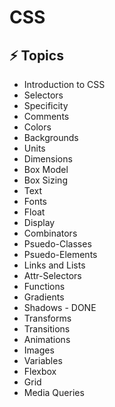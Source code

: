 # CSS

## ⚡️ Topics

- Introduction to CSS
- Selectors
- Specificity
- Comments
- Colors
- Backgrounds
- Units
- Dimensions
- Box Model
- Box Sizing
- Text
- Fonts
- Float
- Display
- Combinators
- Psuedo-Classes
- Psuedo-Elements
- Links and Lists
- Attr-Selectors
- Functions
- Gradients
- Shadows - DONE
- Transforms
- Transitions
- Animations
- Images
- Variables
- Flexbox
- Grid
- Media Queries